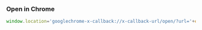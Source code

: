 ### Open in Chrome

```javascript
window.location='googlechrome-x-callback://x-callback-url/open/?url='+encodeURIComponent(location.href)+'&x-source=Safari&x-success='+encodeURIComponent(location.href);
```
